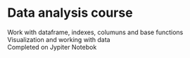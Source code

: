 # Data analysis course
Work with dataframe, indexes, columuns and base functions  
Visualization and working with data  
Сompleted on Jypiter Notebok
